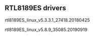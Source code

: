 ## RTL8189ES drivers

rtl8189ES_linux_v5.3.3.1_27418.20180425

rtl8189ES_linux_v5.8.9_35085.20190919
